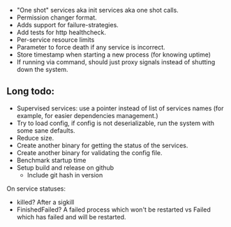 * "One shot" services aka init services aka one shot calls.
* Permission changer format.
* Adds support for failure-strategies.
* Add tests for http healthcheck.
* Per-service resource limits
* Parameter to force death if any service is incorrect.
* Store timestamp when starting a new process (for knowing uptime)
* If running via command, should just proxy signals instead of shutting down the system.

## Long todo:
* Supervised services: use a pointer instead of list of services names (for example, for easier dependencies management.)
* Try to load config, if config is not deserializable, run the system with some sane defaults.
* Reduce size.
* Create another binary for getting the status of the services.
* Create another binary for validating the config file.
* Benchmark startup time
* Setup build and release on github
    * Include git hash in version

On service statuses:
* killed? After a sigkill
* FinishedFailed? A failed process which won't be restarted vs Failed which has failed and will be restarted.
